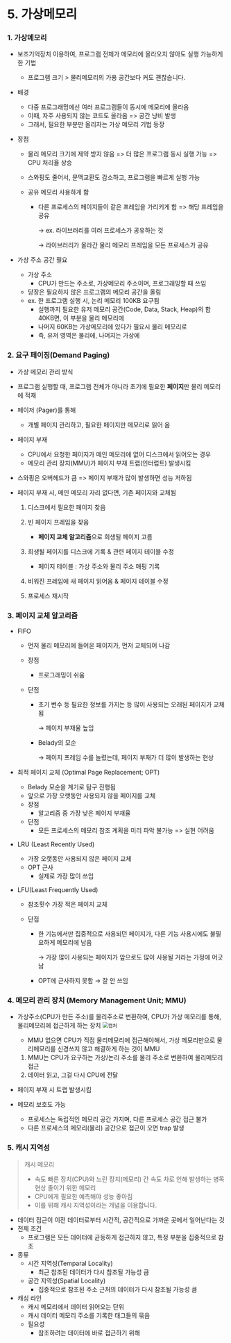 # 5. 가상메모리



### 1. 가상메모리

* 보조기억장치 이용하여, 프로그램 전체가 메모리에 올라오지 않아도 실행 가능하게 한 기법

  * 프로그램 크기 > 물리메모리의 가용 공간보다 커도 괜찮습니다.

* 배경

  * 다중 프로그래밍에선 여러 프로그램들이 동시에 메모리에 올라옴
  * 이때, 자주 사용되지 않는 코드도 올라옴 => 공간 낭비 발생
  * 그래서, 필요한 부분만 올리자는 가상 메모리 기법 등장
  
* 장점

  * 물리 메모리 크기에 제약 받지 않음 => 더 많은 프로그램 동시 실행 가능 => CPU 처리율 상승

  * 스와핑도 줄어서, 문맥교환도 감소하고, 프로그램을 빠르게 실행 가능

  * 공유 메모리 사용하게 함

    * 다른 프로세스의 페이지들이 같은 프레임을 가리키게 함 => 해당 프레임을 공유

      →   ex. 라이브러리를 여러 프로세스가 공유하는 것

      →   라이브러리가 올라간 물리 메모리 프레임을 모든 프로세스가 공유

* 가상 주소 공간 필요

  * 가상 주소 
    * CPU가 만드는 주소로, 가상메모리 주소이며, 프로그래밍할 때 쓰임
  * 당장은 필요하지 않은 프로그램의 메모리 공간을 올림
  * ex. 한 프로그램 실행 시, 논리 메모리 100KB 요구됨
    * 실행까지 필요한 유저 메모리 공간(Code, Data, Stack, Heap)의 합 40KB면, 이 부분을 물리 메모리에
    * 나머지 60KB는 가상메모리에 있다가 필요시 물리 메모리로
    * 즉, 유저 영역은 물리에, 나머지는 가상에



### 2. 요구 페이징(Demand Paging)

* 가상 메모리 관리 방식
* 프로그램 실행할 때, 프로그램 전체가 아니라 초기에 필요한 **페이지**만 물리 메모리에 적재
* 페이저 (Pager)를 통해

  * 개별 페이지 관리하고, 필요한 페이지만 메모리로 읽어 옴
* 페이지 부재

  * CPU에서 요청한 페이지가 메인 메모리에 없어 디스크에서 읽어오는 경우
  * 메모리 관리 장치(MMU)가 페이지 부재 트랩(인터럽트) 발생시킴
* 스와핑은 오버헤드가 큼 => 페이지 부재가 많이 발생하면 성능 저하됨
* 페이지 부재 시, 메인 메모리 자리 없다면, 기존 페이지와 교체됨

  1. 디스크에서 필요한 페이지 찾음

  2. 빈 페이지 프레임을 찾음

     * **페이지 교체 알고리즘**으로 희생될 페이지 고름

  3. 희생될 페이지를 디스크에 기록 & 관련 페이지 테이블 수정
      * 페이지 테이블 : 가상 주소와 물리 주소 매핑 기록
  4. 비워진 프레임에 새 페이지 읽어옴 & 페이지 테이블 수정

  5. 프로세스 재시작



### 3. 페이지 교체 알고리즘

* FIFO

  * 먼저 물리 메모리에 들어온 페이지가, 먼저 교체되어 나감

  * 장점

    * 프로그래밍이 쉬움

  * 단점

    * 초기 변수 등 필요한 정보를 가지는 등 많이 사용되는 오래된 페이지가 교체됨

      →   페이지 부재율 높임

    * Belady의 모순

      →   페이지 프레임 수를 늘렸는데, 페이지 부재가 더 많이 발생하는 현상

* 최적 페이지 교체 (Optimal Page Replacement; OPT)

  * Belady 모순을 계기로 탐구 진행됨
  * 앞으로 가장 오랫동안 사용되지 않을 페이지를 교체
  * 장점
    * 알고리즘 중 가장 낮은 페이지 부재율
  * 단점
    * 모든 프로세스의 메모리 참조 계획을 미리 파악 불가능 => 실현 어려움

* LRU (Least Recently Used)

  * 가장 오랫동안 사용되지 않은 페이지 교체
  * OPT 근사
    * 실제로 가장 많이 쓰임

* LFU(Least Frequently Used)

  * 참조횟수 가장 적은 페이지 교체

  * 단점

    * 한 기능에서만 집중적으로 사용되던 페이지가, 다른 기능 사용시에도 불필요하게 메모리에 남음

      →   가장 많이 사용되는 페이지가 앞으로도 많이 사용될 거라는 가정에 어긋남

    * OPT에 근사하지 못함 →  잘 안 쓰임




### 4. 메모리 관리 장치 (Memory Management Unit; MMU)

* 가상주소(CPU가 만든 주소)를 물리주소로 변환하여, CPU가 가상 메모리를 통해, 물리메모리에 접근하게 하는 장치
  <img src="https://user-images.githubusercontent.com/70613905/178127477-0181a8ba-869c-4f53-8ae4-fe61c9c0cb81.JPG" alt="캡처" style="zoom:80%;" />

  * MMU 없으면 CPU가 직접 물리메모리에 접근해야해서, 가상 메모리만으로 물리메모리를 신경쓰지 않고 해결하게 하는 것이 MMU

  1. MMU는 CPU가 요구하는 가상/논리 주소를 물리 주소로 변환하여 물리메모리 접근
  2. 데이터 읽고, 그걸 다시 CPU에 전달

* 페이지 부재 시 트랩 발생시킴

* 메모리 보호도 가능

  * 프로세스는 독립적인 메모리 공간 가지며, 다른 프로세스 공간 접근 불가
  * 다른 프로세스의 메모리(물리) 공간으로 접근이 오면 trap 발생

  

### 5. 캐시 지역성

> 캐시 메모리
>
> * 속도 빠른 장치(CPU)와 느린 장치(메모리) 간 속도 차로 인해 발생하는 병목현상 줄이기 위한 메모리
> * CPU에게 필요한 예측해야 성능 좋아짐
> * 이를 위해 캐시 지역성이라는 개념을 이용합니다.

* 데이터 접근이 이전 데이터로부터 시간적, 공간적으로 가까운 곳에서 일어난다는 것
* 전제 조건
  * 프로그램은 모든 데이터에 균등하게 접근하지 않고, 특정 부분을 집중적으로 참조
* 종류
  * 시간 지역성(Temparal Locality)
    * 최근 참조된 데이터가 다시 참조될 가능성 큼
  * 공간 지역성(Spatial Locality)
    * 집중적으로 참조된 주소 근처의 데이터가 다시 참조될 가능성 큼
* 캐싱 라인
  * 캐시 메모리에서 데이터 읽어오는 단위
  * 캐시 데이터 메모리 주소를 기록한 태그들의 묶음
  * 필요성
    * 참조하려는 데이터에 바로 접근하기 위해